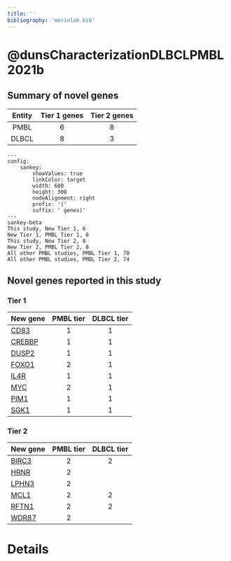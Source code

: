 ```yaml
---
title: ''
bibliography: 'morinlab.bib'
---
```


# @dunsCharacterizationDLBCLPMBL2021b
## Summary of novel genes

|Entity| Tier 1 genes| Tier 2 genes|
|:-:|:-:|:-:|
|PMBL|6|8|
|DLBCL|8|3|
```mermaid
---
config:
    sankey:
        showValues: true
        linkColor: target
        width: 600
        height: 300
        nodeAlignment: right
        prefix: '('
        suffix: ' genes)'
---
sankey-beta
This study, New Tier 1, 6
New Tier 1, PMBL Tier 1, 6
This study, New Tier 2, 8
New Tier 2, PMBL Tier 2, 8
All other PMBL studies, PMBL Tier 1, 70
All other PMBL studies, PMBL Tier 2, 74
```

## Novel genes reported in this study

### Tier 1
|New gene|PMBL tier|DLBCL tier|
|:-|:-:|:-:|
|[CD83](../CD83)|1 |1 |
|[CREBBP](../CREBBP)|1 |1 |
|[DUSP2](../DUSP2)|1 |1 |
|[FOXO1](../FOXO1)|2 |1 |
|[IL4R](../IL4R)|1 |1 |
|[MYC](../MYC)|2 |1 |
|[PIM1](../PIM1)|1 |1 |
|[SGK1](../SGK1)|1 |1 |

### Tier 2
|New gene|PMBL tier|DLBCL tier|
|:-|:-:|:-:|
|[BIRC3](../BIRC3)|2 |2 |
|[HRNR](../HRNR)|2 | |
|[LPHN3](../LPHN3)|2 | |
|[MCL1](../MCL1)|2 |2 |
|[RFTN1](../RFTN1)|2 |2 |
|[WDR87](../WDR87)|2 | |


# Details

